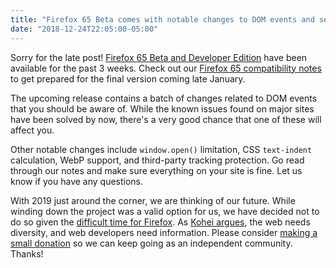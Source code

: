 ```yaml
---
title: "Firefox 65 Beta comes with notable changes to DOM events and several more"
date: "2018-12-24T22:05:00-05:00"
---
```

Sorry for the late post! [Firefox 65 Beta and Developer Edition](https://www.mozilla.org/firefox/channel/desktop/) have been available for the past 3 weeks. Check out our [Firefox 65 compatibility notes](https://www.fxsitecompat.com/en-CA/versions/65/) to get prepared for the final version coming late January.

The upcoming release contains a batch of changes related to DOM events that you should be aware of. While the known issues found on major sites have been solved by now, there's a very good chance that one of these will affect you.

Other notable changes include `window.open()` limitation, CSS `text-indent` calculation, WebP support, and third-party tracking protection. Go read through our notes and make sure everything on your site is fine. Let us know if you have any questions.

With 2019 just around the corner, we are thinking of our future. While winding down the project was a valid option for us, we have decided not to do so given the [difficult time for Firefox](https://blog.mozilla.org/blog/2018/12/06/goodbye-edge/). As [Kohei argues](https://twitter.com/FxSiteCompat/status/1072129480137748480), the web needs diversity, and web developers need information. Please consider [making a small donation](https://www.paypal.me/kohei) so we can keep going as an independent community. Thanks!
